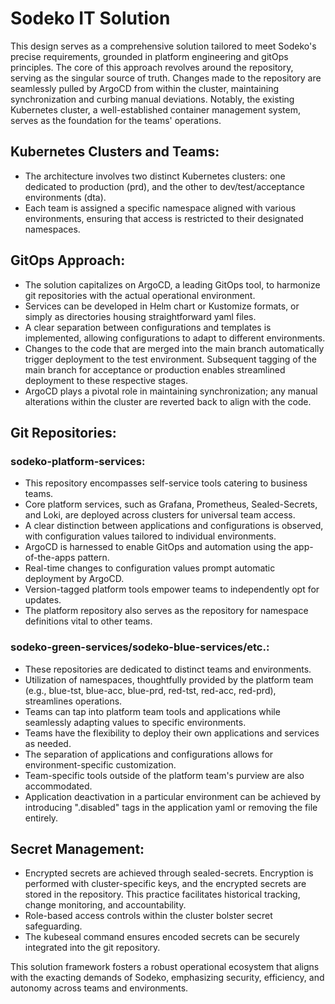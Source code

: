 # Sodeko IT Solution

This design serves as a comprehensive solution tailored to meet Sodeko's precise requirements, grounded in platform engineering and gitOps principles. The core of this approach revolves around the repository, serving as the singular source of truth. Changes made to the repository are seamlessly pulled by ArgoCD from within the cluster, maintaining synchronization and curbing manual deviations. Notably, the existing Kubernetes cluster, a well-established container management system, serves as the foundation for the teams' operations.

## Kubernetes Clusters and Teams:
- The architecture involves two distinct Kubernetes clusters: one dedicated to production (prd), and the other to dev/test/acceptance environments (dta).
- Each team is assigned a specific namespace aligned with various environments, ensuring that access is restricted to their designated namespaces.

## GitOps Approach:
- The solution capitalizes on ArgoCD, a leading GitOps tool, to harmonize git repositories with the actual operational environment.
- Services can be developed in Helm chart or Kustomize formats, or simply as directories housing straightforward yaml files.
- A clear separation between configurations and templates is implemented, allowing configurations to adapt to different environments.
- Changes to the code that are merged into the main branch automatically trigger deployment to the test environment. Subsequent tagging of the main branch for acceptance or production enables streamlined deployment to these respective stages.
- ArgoCD plays a pivotal role in maintaining synchronization; any manual alterations within the cluster are reverted back to align with the code.

## Git Repositories:
### sodeko-platform-services:
- This repository encompasses self-service tools catering to business teams.
- Core platform services, such as Grafana, Prometheus, Sealed-Secrets, and Loki, are deployed across clusters for universal team access.
- A clear distinction between applications and configurations is observed, with configuration values tailored to individual environments.
- ArgoCD is harnessed to enable GitOps and automation using the app-of-the-apps pattern.
- Real-time changes to configuration values prompt automatic deployment by ArgoCD.
- Version-tagged platform tools empower teams to independently opt for updates.
- The platform repository also serves as the repository for namespace definitions vital to other teams.

### sodeko-green-services/sodeko-blue-services/etc.:
- These repositories are dedicated to distinct teams and environments.
- Utilization of namespaces, thoughtfully provided by the platform team (e.g., blue-tst, blue-acc, blue-prd, red-tst, red-acc, red-prd), streamlines operations.
- Teams can tap into platform team tools and applications while seamlessly adapting values to specific environments.
- Teams have the flexibility to deploy their own applications and services as needed.
- The separation of applications and configurations allows for environment-specific customization.
- Team-specific tools outside of the platform team's purview are also accommodated.
- Application deactivation in a particular environment can be achieved by introducing ".disabled" tags in the application yaml or removing the file entirely.

## Secret Management:
- Encrypted secrets are achieved through sealed-secrets. Encryption is performed with cluster-specific keys, and the encrypted secrets are stored in the repository. This practice facilitates historical tracking, change monitoring, and accountability.
- Role-based access controls within the cluster bolster secret safeguarding.
- The kubeseal command ensures encoded secrets can be securely integrated into the git repository.

This solution framework fosters a robust operational ecosystem that aligns with the exacting demands of Sodeko, emphasizing security, efficiency, and autonomy across teams and environments.
